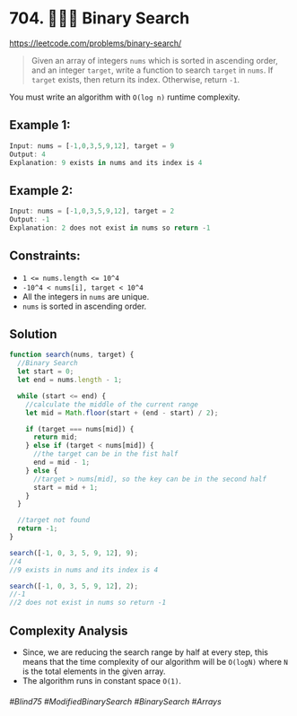 # 704. 👩🏽‍🦯 Binary Search
https://leetcode.com/problems/binary-search/

> Given an array of integers `nums` which is sorted in ascending order, and an integer `target`, write a function to search `target` in `nums`. If `target` exists, then return its index. Otherwise, return `-1`.

You must write an algorithm with `O(log n)` runtime complexity.

## Example 1:
````js
Input: nums = [-1,0,3,5,9,12], target = 9
Output: 4
Explanation: 9 exists in nums and its index is 4
````
## Example 2:
````js
Input: nums = [-1,0,3,5,9,12], target = 2
Output: -1
Explanation: 2 does not exist in nums so return -1
```` 

## Constraints:

- `1 <= nums.length <= 10^4`
- `-10^4 < nums[i], target < 10^4`
- All the integers in `nums` are unique.
- `nums` is sorted in ascending order.

## Solution
````js
function search(nums, target) {
  //Binary Search
  let start = 0;
  let end = nums.length - 1;

  while (start <= end) {
    //calculate the middle of the current range
    let mid = Math.floor(start + (end - start) / 2);

    if (target === nums[mid]) {
      return mid;
    } else if (target < nums[mid]) {
      //the target can be in the fist half
      end = mid - 1;
    } else {
      //target > nums[mid], so the key can be in the second half
      start = mid + 1;
    }
  }

  //target not found
  return -1;
}

search([-1, 0, 3, 5, 9, 12], 9);
//4
//9 exists in nums and its index is 4

search([-1, 0, 3, 5, 9, 12], 2);
//-1
//2 does not exist in nums so return -1
````

## Complexity Analysis
- Since, we are reducing the search range by half at every step, this means that the time complexity of our algorithm will be `O(logN)` where `N` is the total elements in the given array.
- The algorithm runs in constant space `O(1)`.

###### #Blind75 #ModifiedBinarySearch #BinarySearch #Arrays
